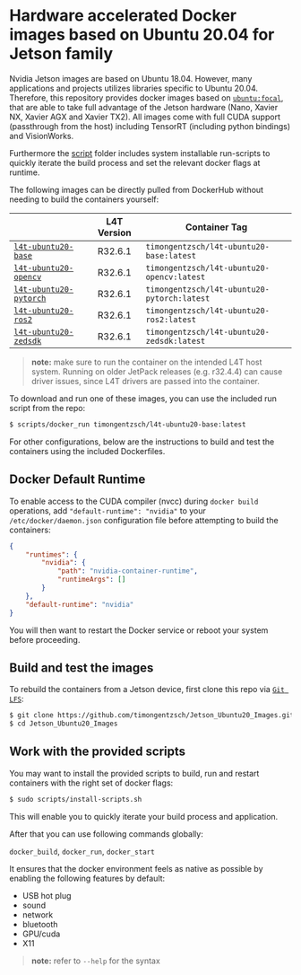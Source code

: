 # Hardware accelerated Docker images based on Ubuntu 20.04 for Jetson family

Nvidia Jetson images are based on Ubuntu 18.04. However, many applications and projects utilizes libraries specific to Ubuntu 20.04. Therefore, this repository provides docker images based on [`ubuntu:focal`](Dockerfile.ros2), that are able to take full advantage of the Jetson hardware (Nano, Xavier NX, Xavier AGX and Xavier TX2). All images come with full CUDA support (passthrough from the host) including TensorRT (including python bindings) and VisionWorks.

Furthermore the [script](scripts) folder includes system installable run-scripts to quickly iterate the build process and set the relevant docker flags at runtime.

The following images can be directly pulled from DockerHub without needing to build the containers yourself:

|                                                                                                 | L4T Version | Container Tag                                      |
|-------------------------------------------------------------------------------------------------|:-----------:|----------------------------------------------------|
| [`l4t-ubuntu20-base`](Dockerfile.base)           							                      |   R32.6.1   | `timongentzsch/l4t-ubuntu20-base:latest`           |
| [`l4t-ubuntu20-opencv`](Dockerfile.opencv) 									                  |   R32.6.1   | `timongentzsch/l4t-ubuntu20-opencv:latest`         |
| [`l4t-ubuntu20-pytorch`](Dockerfile.pytorch)									                  |   R32.6.1   | `timongentzsch/l4t-ubuntu20-pytorch:latest`        |
| [`l4t-ubuntu20-ros2`](Dockerfile.ros2)									                      |   R32.6.1   | `timongentzsch/l4t-ubuntu20-ros2:latest`           |
| [`l4t-ubuntu20-zedsdk`](Dockerfile.zedsdk) 									                  |   R32.6.1   | `timongentzsch/l4t-ubuntu20-zedsdk:latest`         |


> **note:** make sure to run the container on the intended L4T host system. Running on older JetPack releases (e.g. r32.4.4) can cause driver issues, since L4T drivers are passed into the container.

To download and run one of these images, you can use the included run script from the repo:

``` bash
$ scripts/docker_run timongentzsch/l4t-ubuntu20-base:latest
```

For other configurations, below are the instructions to build and test the containers using the included Dockerfiles.

## Docker Default Runtime

To enable access to the CUDA compiler (nvcc) during `docker build` operations, add `"default-runtime": "nvidia"` to your `/etc/docker/daemon.json` configuration file before attempting to build the containers:

``` json
{
    "runtimes": {
        "nvidia": {
            "path": "nvidia-container-runtime",
            "runtimeArgs": []
        }
    },
    "default-runtime": "nvidia"
}
```

You will then want to restart the Docker service or reboot your system before proceeding.

## Build and test the images

To rebuild the containers from a Jetson device, first clone this repo via [`Git LFS`](https://git-lfs.github.com/):

``` bash
$ git clone https://github.com/timongentzsch/Jetson_Ubuntu20_Images.git
$ cd Jetson_Ubuntu20_Images
```

## Work with the provided scripts

You may want to install the provided scripts to build, run and restart containers with the right set of docker flags:

``` bash
$ sudo scripts/install-scripts.sh
```

This will enable you to quickly iterate your build process and application.

After that you can use following commands globally:

`docker_build`, `docker_run`, `docker_start`

It ensures that the docker environment feels as native as possible by enabling the following features by default:
- USB hot plug
- sound
- network
- bluetooth
- GPU/cuda
- X11

> **note:** refer to `--help` for the syntax
